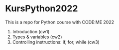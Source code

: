 # KursPython2022

This is a repo for Python course with CODE:ME 2022

1. Introduction (cw1)
2. Types & variables (cw2)
3. Controlling instructions: if, for, while (cw3)